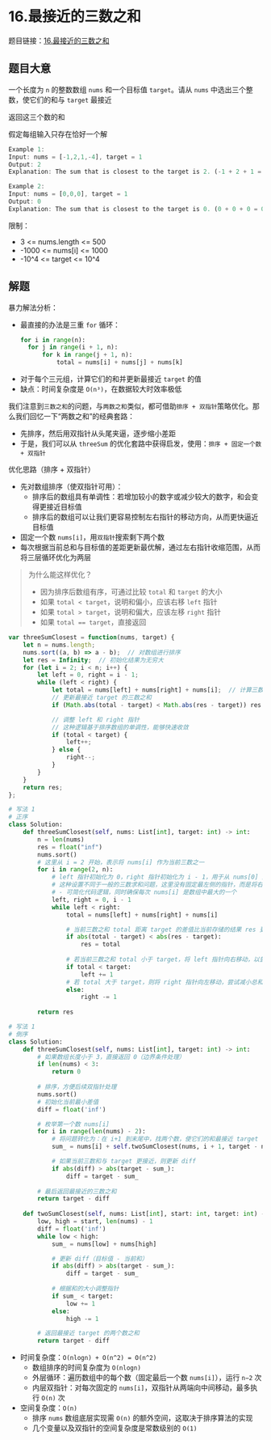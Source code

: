 # 16.最接近的三数之和

题目链接：[16.最接近的三数之和](https://leetcode.cn/problems/3sum-closest/)

## 题目大意

一个长度为 `n` 的整数数组 `nums` 和一个目标值 `target`。请从 `nums` 中选出三个整数，使它们的和与 `target` 最接近

返回这三个数的和

假定每组输入只存在恰好一个解

```js
Example 1:
Input: nums = [-1,2,1,-4], target = 1
Output: 2
Explanation: The sum that is closest to the target is 2. (-1 + 2 + 1 = 2).

Example 2:
Input: nums = [0,0,0], target = 1
Output: 0
Explanation: The sum that is closest to the target is 0. (0 + 0 + 0 = 0).
```

限制：
- 3 <= nums.length <= 500
- -1000 <= nums[i] <= 1000
- -10^4 <= target <= 10^4

## 解题

暴力解法分析：
- 最直接的办法是三重 `for` 循环：
  ```python
  for i in range(n):
    for j in range(i + 1, n):
        for k in range(j + 1, n):
            total = nums[i] + nums[j] + nums[k]
  ```
- 对于每个三元组，计算它们的和并更新最接近 `target` 的值
- 缺点：时间复杂度是 `O(n³)`，在数据较大时效率极低

我们注意到`三数之和`的问题，与`两数之和`类似，都可借助`排序 + 双指针`策略优化。那么我们回忆一下“两数之和”的经典套路：
- 先排序，然后用双指针从头尾夹逼，逐步缩小差距
- 于是，我们可以从 `threeSum` 的优化套路中获得启发，使用：`排序 + 固定一个数 + 双指针`

优化思路（排序 + 双指针）
- 先对数组排序（使双指针可用）：
  - 排序后的数组具有单调性：若增加较小的数字或减少较大的数字，和会变得更接近目标值
  - 排序后的数组可以让我们更容易控制左右指针的移动方向，从而更快逼近目标值
- 固定一个数 `nums[i]`，用`双指针`搜索剩下两个数
- 每次根据当前总和与目标值的差距更新最优解，通过左右指针收缩范围，从而将三层循环优化为两层

> 为什么能这样优化？
> - 因为排序后数组有序，可通过比较 `total` 和 `target` 的大小
> - 如果 `total < target`，说明和偏小，应该右移 `left` 指针
> - 如果 `total > target`，说明和偏大，应该左移 `right` 指针
> - 如果 `total == target`，直接返回

```js
var threeSumClosest = function(nums, target) {
    let n = nums.length;
    nums.sort((a, b) => a - b);  // 对数组进行排序
    let res = Infinity;  // 初始化结果为无穷大
    for (let i = 2; i < n; i++) {
        let left = 0, right = i - 1;
        while (left < right) {
            let total = nums[left] + nums[right] + nums[i];  // 计算三数之和
            // 更新最接近 target 的三数之和
            if (Math.abs(total - target) < Math.abs(res - target)) res = total;

            // 调整 left 和 right 指针
            // 这种逻辑基于排序数组的单调性，能够快速收敛
            if (total < target) {
                left++;
            } else {
                right--;
            }
        }
    }
    return res;
};
```
```python
# 写法 1
# 正序
class Solution:
    def threeSumClosest(self, nums: List[int], target: int) -> int:
        n = len(nums)
        res = float("inf")
        nums.sort()
        # 这里从 i = 2 开始，表示将 nums[i] 作为当前三数之一
        for i in range(2, n):
            # left 指针初始化为 0，right 指针初始化为 i - 1，用于从 nums[0] 到 nums[i-1] 之间找到另外两个数
            # 这种设置不同于一般的三数求和问题，这里没有固定最左侧的指针，而是将右侧的指针 i 向右移动，好处：
            # - 可简化代码逻辑，同时确保每次 nums[i] 是数组中最大的一个
            left, right = 0, i - 1
            while left < right:
                total = nums[left] + nums[right] + nums[i]

                # 当前三数之和 total 距离 target 的差值比当前存储的结果 res 更小，则更新 res 为 total
                if abs(total - target) < abs(res - target):
                    res = total
                
                # 若当前三数之和 total 小于 target，将 left 指针向右移动，以尝试增加总和，逼近 target
                if total < target:
                    left += 1
                # 若 total 大于 target，则将 right 指针向左移动，尝试减小总和
                else:
                    right -= 1
        
        return res

# 写法 1
# 倒序
class Solution:
    def threeSumClosest(self, nums: List[int], target: int) -> int:
        # 如果数组长度小于 3，直接返回 0（边界条件处理）
        if len(nums) < 3:
            return 0
        
        # 排序，方便后续双指针处理
        nums.sort()
        # 初始化当前最小差值
        diff = float('inf')

        # 枚举第一个数 nums[i]
        for i in range(len(nums) - 2):
            # 将问题转化为：在 i+1 到末尾中，找两个数，使它们的和最接近 target - nums[i]
            sum_ = nums[i] + self.twoSumClosest(nums, i + 1, target - nums[i])

            # 如果当前三数和与 target 更接近，则更新 diff
            if abs(diff) > abs(target - sum_):
                diff = target - sum_
        
        # 最后返回最接近的三数之和
        return target - diff
    
    def twoSumClosest(self, nums: List[int], start: int, target: int) -> int:
        low, high = start, len(nums) - 1
        diff = float('inf')
        while low < high:
            sum_ = nums[low] + nums[high]

            # 更新 diff（目标值 - 当前和）
            if abs(diff) > abs(target - sum_):
                diff = target - sum_
            
            # 根据和的大小调整指针
            if sum_ < target:
                low += 1
            else:
                high -= 1

        # 返回最接近 target 的两个数之和
        return target - diff
```

- 时间复杂度：`O(nlogn) + O(n^2) = O(n^2)`
  - 数组排序的时间复杂度为 `O(nlogn)`
  - 外层循环：遍历数组中的每个数（固定最后一个数 `nums[i]`），运行 `n−2` 次
  - 内层双指针：对每次固定的 `nums[i]`，双指针从两端向中间移动，最多执行 `O(n)` 次
- 空间复杂度：`O(n)`
  - 排序 `nums` 数组底层实现需 `O(n)` 的额外空间，这取决于排序算法的实现
  - 几个变量以及双指针的空间复杂度是常数级别的 `O(1)`